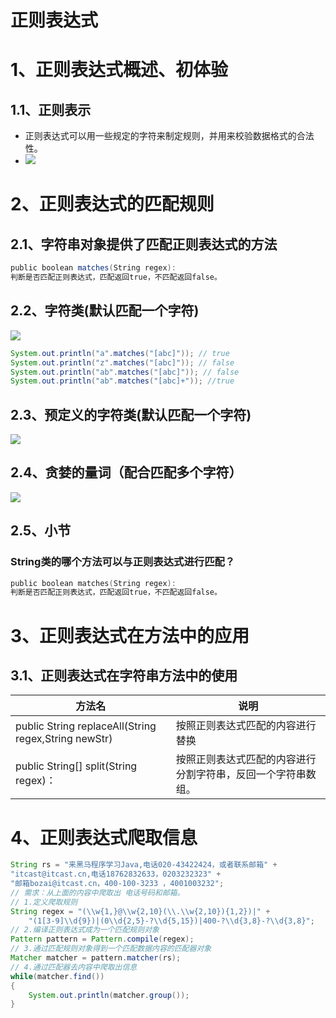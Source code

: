 # 正则表达式

# 1、正则表达式概述、初体验

## 1.1、正则表示

- 正则表达式可以用一些规定的字符来制定规则，并用来校验数据格式的合法性。
- ![](笔记图片资源包\snipaste20220126_151857.jpg)

# 2、正则表达式的匹配规则

## 2.1、字符串对象提供了匹配正则表达式的方法

```java
public boolean matches(String regex): 
判断是否匹配正则表达式，匹配返回true，不匹配返回false。

```

## 2.2、字符类(默认匹配一个字符)

![](笔记图片资源包\snipaste20220126_161300.jpg)

```java
System.out.println("a".matches("[abc]")); // true
System.out.println("z".matches("[abc]")); // false
System.out.println("ab".matches("[abc]")); // false
System.out.println("ab".matches("[abc]+")); //true
```

## 2.3、预定义的字符类(默认匹配一个字符)

![](笔记图片资源包\snipaste20220126_155740.jpg)

## 2.4、贪婪的量词（配合匹配多个字符）

![](笔记图片资源包\snipaste20220126_155750.jpg)

## 2.5、小节

### String类的哪个方法可以与正则表达式进行匹配？

```java
public boolean matches​(String regex): 
判断是否匹配正则表达式，匹配返回true，不匹配返回false。
```

# 3、正则表达式在方法中的应用

## 3.1、正则表达式在字符串方法中的使用

| 方法名                                               | 说明                                                         |
| ---------------------------------------------------- | ------------------------------------------------------------ |
| public String replaceAll(String regex,String newStr) | 按照正则表达式匹配的内容进行替换                             |
| public String[] split(String regex)：                | 按照正则表达式匹配的内容进行分割字符串，反回一个字符串数组。 |



# 4、正则表达式爬取信息

```java
String rs = "来黑马程序学习Java,电话020-43422424，或者联系邮箱" +
"itcast@itcast.cn,电话18762832633，0203232323" +
"邮箱bozai@itcast.cn，400-100-3233 ，4001003232";
// 需求：从上面的内容中爬取出 电话号码和邮箱。
// 1.定义爬取规则
String regex = "(\\w{1,}@\\w{2,10}(\\.\\w{2,10}){1,2})|" +
	"(1[3-9]\\d{9})|(0\\d{2,5}-?\\d{5,15})|400-?\\d{3,8}-?\\d{3,8}";
// 2.编译正则表达式成为一个匹配规则对象
Pattern pattern = Pattern.compile(regex);
// 3.通过匹配规则对象得到一个匹配数据内容的匹配器对象
Matcher matcher = pattern.matcher(rs);
// 4.通过匹配器去内容中爬取出信息
while(matcher.find())
{
	System.out.println(matcher.group());
}

```

